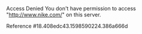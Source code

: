 Access Denied You don't have permission to access "http://www.nike.com/" on this server.

Reference #18.408edc43.1598590224.386a666d